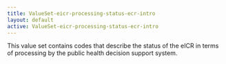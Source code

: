 ```yaml
---
title: ValueSet-eicr-processing-status-ecr-intro
layout: default
active: ValueSet-eicr-processing-status-ecr-intro
---
```


This value set contains codes that describe the status of the eICR in terms of processing by the public health decision support system.